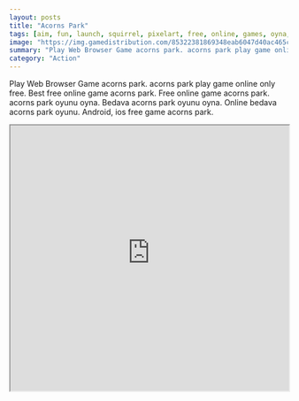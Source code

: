 ```yaml
---
layout: posts
title: "Acorns Park"
tags: [aim, fun, launch, squirrel, pixelart, free, online, games, oyna, game, free, games, play, play, games]
image: "https://img.gamedistribution.com/85322381869348eab6047d40ac465c23.jpg"
summary: "Play Web Browser Game acorns park. acorns park play game online only free. Best free online game acorns park. Free online game acorns park. acorns park oyunu oyna. Bedava acorns park oyunu oyna. Online bedava acorns park oyunu. Android, ios free game acorns park."
category: "Action"
---
```


Play Web Browser Game acorns park. acorns park play game online only free. Best free online game acorns park. Free online game acorns park. acorns park oyunu oyna. Bedava acorns park oyunu oyna. Online bedava acorns park oyunu. Android, ios free game acorns park.

<iframe width="100%" height="480px;" src="https://html5.gamedistribution.com/85322381869348eab6047d40ac465c23/"></iframe>